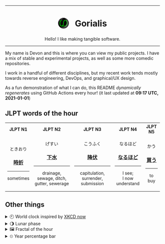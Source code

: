 ***

<h1 align="center">
<sub>
    <img src="readme/resources/avatar.png" height="36">
</sub>
&nbsp;
Gorialis
</h1>
<p align="center">
Hello! I like making tangible software.
</p>

***

My name is Devon and this is where you can view my public projects. I have a mix of stable and experimental projects, as well as some more comedic repositories.

I work in a handful of different disciplines, but my recent work tends mostly towards reverse engineering, DevOps, and graphical/UX design.

As a fun demonstration of what I can do, this README *dynamically regenerates* using GitHub Actions every hour! (it last updated at **09:17 UTC, 2021-01-01**)

<h2>JLPT words of the hour</h2>
<table>
    <tr>
        <th>JLPT N1</th>
        <th>JLPT N2</th>
        <th>JLPT N3</th>
        <th>JLPT N4</th>
        <th>JLPT N5</th>
    </tr>
    <tr>
        <td>
            <p align="center">ときおり</p>
            <h3 align="center"><b><a href="https://jisho.org/search/%E6%99%82%E6%8A%98">時折</a></b></h3>
            <hr>
            <p align="center">sometimes</p>
        </td>
        <td>
            <p align="center">げすい</p>
            <h3 align="center"><b><a href="https://jisho.org/search/%E4%B8%8B%E6%B0%B4">下水</a></b></h3>
            <hr>
            <p align="center">drainage,<wbr> sewage,<wbr> ditch,<wbr> gutter,<wbr> sewerage</p>
        </td>
        <td>
            <p align="center">こうふく</p>
            <h3 align="center"><b><a href="https://jisho.org/search/%E9%99%8D%E4%BC%8F">降伏</a></b></h3>
            <hr>
            <p align="center">capitulation,<wbr> surrender,<wbr> submission</p>
        </td>
        <td>
            <p align="center">なるほど</p>
            <h3 align="center"><b><a href="https://jisho.org/search/%E3%81%AA%E3%82%8B%E3%81%BB%E3%81%A9">なるほど</a></b></h3>
            <hr>
            <p align="center">I see;<br> I now understand</p>
        </td>
        <td>
            <p align="center">かう</p>
            <h3 align="center"><b><a href="https://jisho.org/search/%E8%B2%B7%E3%81%86">買う</a></b></h3>
            <hr>
            <p align="center">to buy</p>
        </td>
    </tr>
</table>

<h2>Other things</h2>
<details>
<summary>🕘  World clock inspired by <a href="https://xkcd.com/now">XKCD now</a></summary>

> <img src="generated/now.png" width="512">

</details>
<details>
<summary>🌖 Lunar phase</summary>

The moon is approximately 62.01% through its phase (Waning Gibbous).

</details>
<details>
<summary>&#x1f5bc; Fractal of the hour</summary>

> <img src="generated/fractal.png" width="512">

</details>
<details>
<summary>&#x23f2; Year percentage bar</summary>
<pre><code>2021 [▁▁▁▁▁▁▁▁▁▁▁▁▁▁▁▁▁▁▁▁] 0.11%</code></pre>
</details>
